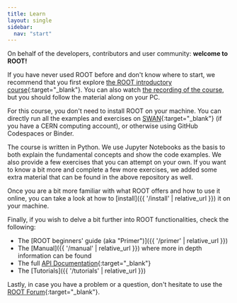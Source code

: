 ```yaml
---
title: Learn
layout: single
sidebar:
  nav: "start"
---
```


On behalf of the developers, contributors and user community: **welcome to ROOT!**

If you have never used ROOT before and don't know where to start, we recommend that you first explore [the ROOT introductory course](https://github.com/root-project/student-course){:target="_blank"}. You can also watch [the recording of the course](https://videos.cern.ch/record/2301866), but you should follow the material along on your PC.

For this course, you don't need to install ROOT on your machine. You can directly run all the examples and exercises on [SWAN](https://swan.cern.ch){:target="_blank"} (if you have a CERN computing account), or otherwise using GitHub Codespaces or Binder.

The course is written in Python. We use Jupyter Notebooks as the basis to both explain the fundamental concepts and show the code examples. 
We also provide a few exercises that you can attempt on your own. If you want to know a bit more and complete a few more exercises, we added some extra material that can be found in the above repository as well. 

Once you are a bit more familiar with what ROOT offers and how to use it online, you can take a look at how to [install]({{ '/install' | relative_url }}) it on your machine. 

Finally, if you wish to delve a bit further into ROOT functionalities, check the following: 
*   The [ROOT beginners' guide (aka "Primer")]({{ '/primer' | relative_url }})
*   The [Manual]({{ '/manual' | relative_url }}) where more in depth information can be found
*   The full [API Documentation](https://root.cern/doc/master/){:target="_blank"}
*   The [Tutorials]({{ '/tutorials' | relative_url }})

Lastly, in case you have a problem or a question, don't hesitate to use the [ROOT Forum](https://root-forum.cern.ch){:target="_blank"}.
